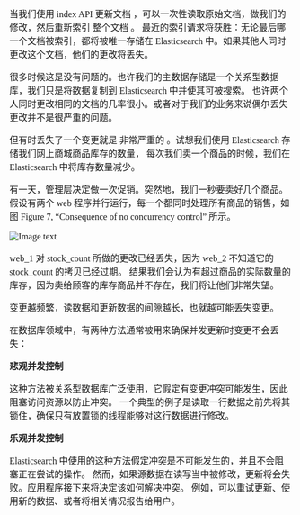 <font face="SimSun" size=3>

当我们使用 index API 更新文档 ，可以一次性读取原始文档，做我们的修改，然后重新索引 整个文档 。 最近的索引请求将获胜：无论最后哪一个文档被索引，都将被唯一存储在 Elasticsearch 中。如果其他人同时更改这个文档，他们的更改将丢失。

很多时候这是没有问题的。也许我们的主数据存储是一个关系型数据库，我们只是将数据复制到 Elasticsearch 中并使其可被搜索。 也许两个人同时更改相同的文档的几率很小。或者对于我们的业务来说偶尔丢失更改并不是很严重的问题。

但有时丢失了一个变更就是 非常严重的 。试想我们使用 Elasticsearch 存储我们网上商城商品库存的数量， 每次我们卖一个商品的时候，我们在 Elasticsearch 中将库存数量减少。

有一天，管理层决定做一次促销。突然地，我们一秒要卖好几个商品。 假设有两个 web 程序并行运行，每一个都同时处理所有商品的销售，如图 Figure 7, “Consequence of no concurrency control” 所示。

![Image text](https://www.elastic.co/guide/cn/elasticsearch/guide/current/images/elas_0301.png)

web_1 对 stock_count 所做的更改已经丢失，因为 web_2 不知道它的 stock_count 的拷贝已经过期。 结果我们会认为有超过商品的实际数量的库存，因为卖给顾客的库存商品并不存在，我们将让他们非常失望。

变更越频繁，读数据和更新数据的间隙越长，也就越可能丢失变更。

在数据库领域中，有两种方法通常被用来确保并发更新时变更不会丢失：

**悲观并发控制**

这种方法被关系型数据库广泛使用，它假定有变更冲突可能发生，因此阻塞访问资源以防止冲突。 一个典型的例子是读取一行数据之前先将其锁住，确保只有放置锁的线程能够对这行数据进行修改。

**乐观并发控制**

Elasticsearch 中使用的这种方法假定冲突是不可能发生的，并且不会阻塞正在尝试的操作。 然而，如果源数据在读写当中被修改，更新将会失败。应用程序接下来将决定该如何解决冲突。 例如，可以重试更新、使用新的数据、或者将相关情况报告给用户。

</font>